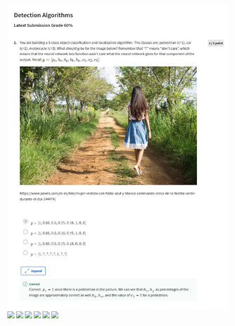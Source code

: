 ![](/C4-Convolutional%20Neural%20Networks/week3/Quiz%20-%20Detection%20Algorithms%20/ss1.png)
![](/C4-Convolutional%20Neural%20Networks/week2/Quiz%20-%20Detection%20Algorithms%20/ss2.png)
![](/C4-Convolutional%20Neural%20Networks/week2/Quiz%20-%20Detection%20Algorithms%20/ss3.png)
![](/C4-Convolutional%20Neural%20Networks/week2/Quiz%20-%20Detection%20Algorithms%20/ss4.png)
![](/C4-Convolutional%20Neural%20Networks/week2/Quiz%20-%20Detection%20Algorithms%20/ss5.png)
![](/C4-Convolutional%20Neural%20Networks/week2/Quiz%20-%20Detection%20Algorithms%20/ss6.png)
![](/C4-Convolutional%20Neural%20Networks/week2/Quiz%20-%20Detection%20Algorithms%20/ss7.png)

